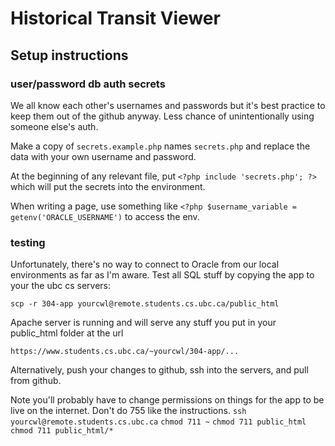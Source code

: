 # Historical Transit Viewer

## Setup instructions

### user/password db auth secrets
We all know each other's usernames and passwords but it's best practice to keep them out of the github anyway. Less chance of unintentionally using someone else's auth.

Make a copy of `secrets.example.php` names `secrets.php` and replace the data with your own username and password. 

At the beginning of any relevant file, put `<?php include 'secrets.php'; ?>` which will put the secrets into the environment.

When writing a page, use something like `<?php $username_variable = getenv('ORACLE_USERNAME')` to access the env.

### testing

Unfortunately, there's no way to connect to Oracle from our local environments as far as I'm aware. Test all SQL stuff by copying the app to your the ubc cs servers:

`scp -r 304-app yourcwl@remote.students.cs.ubc.ca/public_html`

Apache server is running and will serve any stuff you put in your public_html folder at the url

`https://www.students.cs.ubc.ca/~yourcwl/304-app/...`

Alternatively, push your changes to github, ssh into the servers, and pull from github.

Note you'll probably have to change permissions on things for the app to be live on the internet. Don't do 755 like the instructions. 
`ssh yourcwl@remote.students.cs.ubc.ca`
`chmod 711 ~`
`chmod 711 public_html`
`chmod 711 public_html/*`

